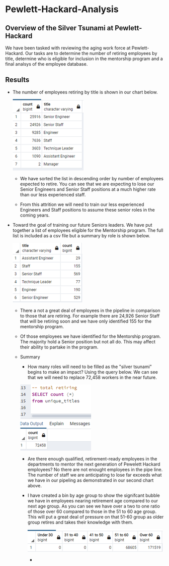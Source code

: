 # Pewlett-Hackard-Analysis

## Overview of the Silver Tsunami at Pewlett-Hackard
  We have been tasked with reviewing the aging work force at Pewlett-Hackard. Our tasks are to determine the number of retiring employees by title, determine who is 
  eligible for inclusion in the mentorship program and a final analsys of the employee database.
  
  ## Results
  
  * The number of employees retiring by title is shown in our chart below.
       
     ![](https://github.com/tomstowell99/Pewlett-Hackard-Analysis/blob/main/Data/Deliverable%201%20screen%20shot.png)
     
     * We have sorted the list in descending order by number of employees expected to retire. You can see that we are expecting to lose our Senior Engineers and 
       Senior Staff positions at a much higher rate than our less experienced staff.
       
     * From this attrition we will need to train our less experienced Engineers and Staff positions to assume these senior roles in the coming years. 
     
 * Toward the goal of training our future Seniors leaders. We have put together a list of employees eligible for the Mentorship program.
   The full list is included as a csv file but a summary by role is shown below.
     
     ![](https://github.com/tomstowell99/Pewlett-Hackard-Analysis/blob/main/Data/Mentorees%20by%20title.png)
     
      * There a not a great deal of employees in the pipeline in comparison to those that are retiring. For example there are 24,926 Senior Staff that will be retiring
        soon and we have only identified 155 for the mentorship program.
        
      * Of those employees we have identified for the Mentorship program. The majority hold a Senior position but not all do. This may affect their ability to partake
        in the program.
     
     * Summary
        
        * How many roles will need to be filled as the "silver tsunami" begins to make an impact?
          Using the query below. We can see that we will need to replace 72,458 workers in the near future.
          
        ![](https://github.com/tomstowell99/Pewlett-Hackard-Analysis/blob/main/Data/Total%20Retiring.png)
        
        * Are there enough qualified, retirement-ready employees in the departments to mentor the next generation of Pewelett Hackard employees?
          No there are not enought employees in the pipe line. The number of staff we are anticipating to lose far exceeds what we have in our pipeling
          as demonstrated in our second chart above.
          
        * I have created a bin by age group to show the signifcant bubble we have in employees nearing retirement age compared to our next age group.
          As you can see we have over a two to one ratio of those over 60 compared to those in the 51 to 60 age group. This will put a great deal 
          of pressure on that 51-60 group as older group retires and takes their knowledge with them.
          
          ![](https://github.com/tomstowell99/Pewlett-Hackard-Analysis/blob/main/Data/Bin%20of%20ages.png)
          
          *
          
        
        
        
  
  
